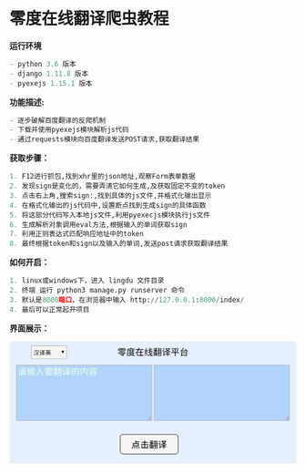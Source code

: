 # 			  零度在线翻译爬虫教程

**运行环境**

```python
- python 3.6 版本
- django 1.11.8 版本
- pyexejs 1.15.1 版本
```

**功能描述:**

```python
- 逐步破解百度翻译的反爬机制
- 下载并使用pyexejs模块解析js代码
- 通过requests模块向百度翻译发送POST请求,获取翻译结果
```

**获取步骤：**

```python
1. F12进行抓包,找到xhr里的json地址,观察Form表单数据
2. 发现sign是变化的，需要弄清它如何生成,及获取固定不变的token
3. 点击右上角,搜索sign:,找到具体的js文件,并格式化输出显示
4. 在格式化输出的js代码中,设置断点找到生成sign的具体函数
5. 将这部分代码写入本地js文件,利用pyexecjs模块执行js文件
6. 生成解析对象调用eval方法,根据输入的单词获取sign
7. 利用正则表达式匹配响应地址中的token
8. 最终根据token和sign以及输入的单词,发送post请求获取翻译结果
```

**如何开启：**

```python
1. linux或windows下，进入 lingdu 文件目录
2. 终端 运行 python3 manage.py runserver 命令
3. 默认是8000端口，在浏览器中输入 http://127.0.0.1:8000/index/
4. 最后可以正常起开项目
```

**界面展示：**

![](./lingdu.png)







